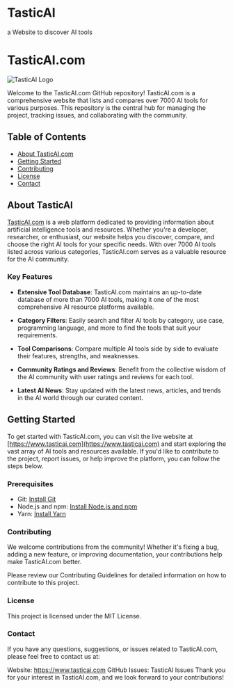 # TasticAI
a Website to discover AI tools

# TasticAI.com

![TasticAI Logo](https://www.tasticai.com/images/logo.png)

Welcome to the TasticAI.com GitHub repository! TasticAI.com is a comprehensive website that lists and compares over 7000 AI tools for various purposes. This repository is the central hub for managing the project, tracking issues, and collaborating with the community.

## Table of Contents

- [About TasticAI.com](#about-tasticai)
- [Getting Started](#getting-started)
- [Contributing](#contributing)
- [License](#license)
- [Contact](#contact)

## About TasticAI

[TasticAI.com](https://www.tasticai.com) is a web platform dedicated to providing information about artificial intelligence tools and resources. Whether you're a developer, researcher, or enthusiast, our website helps you discover, compare, and choose the right AI tools for your specific needs. With over 7000 AI tools listed across various categories, TasticAI.com serves as a valuable resource for the AI community.

### Key Features

- **Extensive Tool Database**: TasticAI.com maintains an up-to-date database of more than 7000 AI tools, making it one of the most comprehensive AI resource platforms available.

- **Category Filters**: Easily search and filter AI tools by category, use case, programming language, and more to find the tools that suit your requirements.

- **Tool Comparisons**: Compare multiple AI tools side by side to evaluate their features, strengths, and weaknesses.

- **Community Ratings and Reviews**: Benefit from the collective wisdom of the AI community with user ratings and reviews for each tool.

- **Latest AI News**: Stay updated with the latest news, articles, and trends in the AI world through our curated content.

## Getting Started

To get started with TasticAI.com, you can visit the live website at [https://www.tasticai.com](https://www.tasticai.com) and start exploring the vast array of AI tools and resources available. If you'd like to contribute to the project, report issues, or help improve the platform, you can follow the steps below.

### Prerequisites

- Git: [Install Git](https://git-scm.com/book/en/v2/Getting-Started-Installing-Git)
- Node.js and npm: [Install Node.js and npm](https://nodejs.org/)
- Yarn: [Install Yarn](https://classic.yarnpkg.com/en/docs/install/)

### Contributing
We welcome contributions from the community! Whether it's fixing a bug, adding a new feature, or improving documentation, your contributions help make TasticAI.com better.

Please review our Contributing Guidelines for detailed information on how to contribute to this project.

### License
This project is licensed under the MIT License.

### Contact
If you have any questions, suggestions, or issues related to TasticAI.com, please feel free to contact us at:

Website: https://www.tasticai.com
GitHub Issues: TasticAI Issues
Thank you for your interest in TasticAI.com, and we look forward to your contributions!
